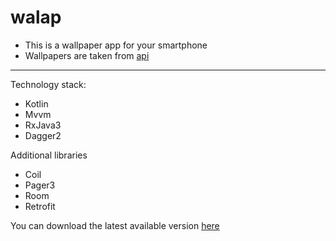 # walap

* This is a wallpaper app for your smartphone
* Wallpapers are taken from [api](https://unsplash.com/developers)

---
Technology stack:
* Kotlin
* Mvvm
* RxJava3
* Dagger2

Additional libraries
* Coil
* Pager3
* Room
* Retrofit

You can download the latest available version [here](https://t.me/apkPublicPrograms)

